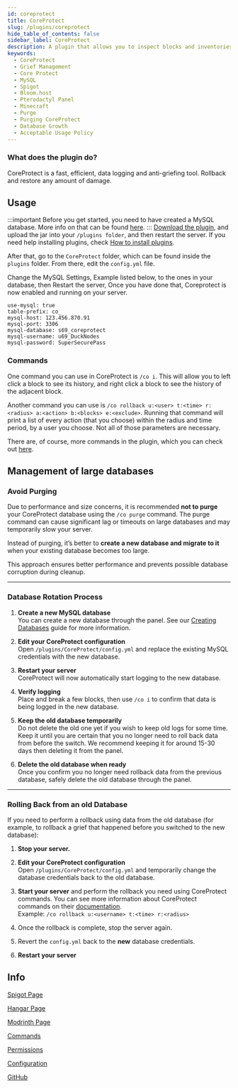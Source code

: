 ```yaml
---
id: coreprotect
title: CoreProtect
slug: /plugins/coreprotect
hide_table_of_contents: false
sidebar_label: CoreProtect
description: A plugin that allows you to inspect blocks and inventories, as well as roll them back.
keywords:
  - CoreProtect
  - Grief Management
  - Core Protect
  - MySQL
  - Spigot
  - Bloom.host
  - Pterodactyl Panel
  - Minecraft
  - Purge
  - Purging CoreProtect
  - Database Growth
  - Acceptable Usage Policy
---
```


### What does the plugin do?

CoreProtect is a fast, efficient, data logging and anti-griefing tool. Rollback and restore any amount of damage.


## Usage


:::important
Before you get started, you need to have created a MySQL database. More info on that can be found [here](/databases).
:::
[Download the plugin](https://www.spigotmc.org/resources/coreprotect.8631/), and upload the jar into your `/plugins folder`, and then restart the server. If you need help installing plugins, check [How to install plugins](/installing-plugins).

 After that, go to the `CoreProtect` folder, which can be found inside the `plugins` folder. From there, edit the `config.yml` file.

Change the MySQL Settings, Example listed below, to the ones in your database, then Restart the server, Once you have done that, Coreprotect is now enabled and running on your server.  

``` YML
use-mysql: true
table-prefix: co_
mysql-host: 123.456.870.91
mysql-port: 3306
mysql-database: s69_coreprotect
mysql-username: u69_DuckNodes
mysql-password: SuperSecurePass
```

### Commands

One command you can use in CoreProtect is `/co i`. This will allow you to left click a block to see its history, and right click a block to see the history of the adjacent block.  

Another command you can use is `/co rollback u:<user> t:<time> r:<radius> a:<action> b:<blocks> e:<exclude>`. Running that command will print a list of every action (that you choose) within the radius and time period, by a user you choose. Not all of those parameters are necessary.  

There are, of course, more commands in the plugin, which you can check out [here](https://www.minerealm.com/community/viewtopic.php?f=32&t=6781).

## Management of large databases

### Avoid Purging

Due to performance and size concerns, it is recommended **not to purge** your CoreProtect database using the `/co purge` command. The purge command can cause significant lag or timeouts on large databases and may temporarily slow your server.  

Instead of purging, it’s better to **create a new database and migrate to it** when your existing database becomes too large.

This approach ensures better performance and prevents possible database corruption during cleanup.

---

### Database Rotation Process

1. **Create a new MySQL database**  
   You can create a new database through the panel. See our [Creating Databases](/databases) guide for more information.

2. **Edit your CoreProtect configuration**  
   Open `/plugins/CoreProtect/config.yml` and replace the existing MySQL credentials with the new database.

3. **Restart your server**  
   CoreProtect will now automatically start logging to the new database.

4. **Verify logging**  
   Place and break a few blocks, then use `/co i` to confirm that data is being logged in the new database.

5. **Keep the old database temporarily**  
   Do not delete the old one yet if you wish to keep old logs for some time. Keep it until you are certain that you no longer need to roll back data from before the switch. We recommend keeping it for around 15-30 days then deleting it from the panel.

6. **Delete the old database when ready**  
   Once you confirm you no longer need rollback data from the previous database, safely delete the old database through the panel.

---

### Rolling Back from an old Database

If you need to perform a rollback using data from the old database (for example, to rollback a grief that happened before you switched to the new database):

1. **Stop your server.**

2. **Edit your CoreProtect configuration**  
   Open `/plugins/CoreProtect/config.yml` and temporarily change the database credentials back to the old database.

3. **Start your server** and perform the rollback you need using CoreProtect commands. You can see more information about CoreProtect commands on their [documentation](https://docs.coreprotect.net/commands/#parameters).  
   Example: `/co rollback u:<username> t:<time> r:<radius>`

4. Once the rollback is complete, stop the server again.  

5. Revert the `config.yml` back to the **new** database credentials.  

6. **Restart your server**



## Info

[Spigot Page](https://www.spigotmc.org/resources/coreprotect.8631/) 

[Hangar Page](https://hangar.papermc.io/CORE/CoreProtect)

[Modrinth Page](https://modrinth.com/plugin/coreprotect)

[Commands](https://docs.coreprotect.net/commands/)

[Permissions](https://docs.coreprotect.net/permissions/)

[Configuration](https://docs.coreprotect.net/config/)

[GitHub](https://github.com/PlayPro/CoreProtect/)
